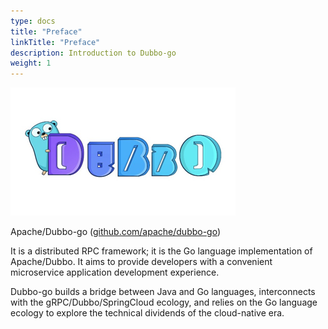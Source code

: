 ```yaml
---
type: docs
title: "Preface"
linkTitle: "Preface"
description: Introduction to Dubbo-go
weight: 1
---
```


![img](/imgs/docs3-v2/golang-sdk/concept/dubbogo.png)

Apache/Dubbo-go ([github.com/apache/dubbo-go](https://github.com/apache/dubbo-go))

It is a distributed RPC framework; it is the Go language implementation of Apache/Dubbo. It aims to provide developers with a convenient microservice application development experience.

Dubbo-go builds a bridge between Java and Go languages, interconnects with the gRPC/Dubbo/SpringCloud ecology, and relies on the Go language ecology to explore the technical dividends of the cloud-native era.